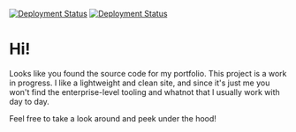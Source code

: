 [![Deployment Status](https://img.shields.io/endpoint?url=https://ctrblog.vercel.app/api/deployment)](https://ctrblog.vercel.app/)
[![Deployment Status](https://deploy-badge.vercel.app/vercel/ctrblog)](https://charlottetrible.dev/)

# Hi!

Looks like you found the source code for my portfolio. This project is a work in progress. I like a lightweight and clean site, and since it's just me you won't find the enterprise-level tooling and whatnot that I usually work with day to day.

Feel free to take a look around and peek under the hood!
